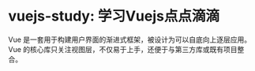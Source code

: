 # vuejs-study: 学习Vuejs点点滴滴

Vue 是一套用于构建用户界面的渐进式框架，被设计为可以自底向上逐层应用。Vue 的核心库只关注视图层，不仅易于上手，还便于与第三方库或既有项目整合。